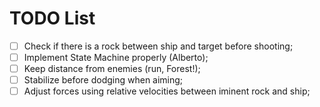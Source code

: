 # TODO List

- [ ] Check if there is a rock between ship and target before shooting;
- [ ] Implement State Machine properly (Alberto);
- [ ] Keep distance from enemies (run, Forest!);
- [ ] Stabilize before dodging when aiming;
- [ ] Adjust forces using relative velocities between iminent rock and ship;
